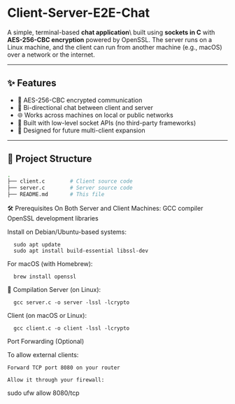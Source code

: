# Client-Server-E2E-Chat

A simple, terminal-based **chat application**\\ built using **sockets in C** with **AES-256-CBC encryption** powered by OpenSSL. The server runs on a Linux machine, and the client can run from another machine (e.g., macOS) over a network or the internet.

---

## ✨ Features

- 🔐 AES-256-CBC encrypted communication
- 💬 Bi-directional chat between client and server
- 🌐 Works across machines on local or public networks
- 🧪 Built with low-level socket APIs (no third-party frameworks)
- 🧵 Designed for future multi-client expansion

---

## 📁 Project Structure

```bash
.
├── client.c        # Client source code
├── server.c        # Server source code
├── README.md       # This file

```

🛠️ Prerequisites
On Both Server and Client Machines:
    GCC compiler
    OpenSSL development libraries

Install on Debian/Ubuntu-based systems:
```
  sudo apt update
  sudo apt install build-essential libssl-dev
```
For macOS (with Homebrew):
```
  brew install openssl
```
🔧 Compilation
Server (on Linux):
```
  gcc server.c -o server -lssl -lcrypto
```
Client (on macOS or Linux):
```
  gcc client.c -o client -lssl -lcrypto
```

Port Forwarding (Optional)

To allow external clients:

    Forward TCP port 8080 on your router

    Allow it through your firewall:

sudo ufw allow 8080/tcp



